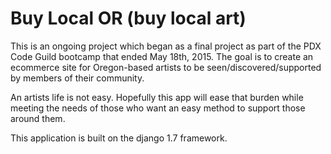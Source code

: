 # Buy Local OR  (buy local art)

This is an ongoing project which began as a final project as part of the PDX Code Guild bootcamp that ended May 18th, 2015.
The goal is to create an ecommerce site for Oregon-based artists to be seen/discovered/supported by members of their community.

An artists life is not easy.  Hopefully this app will ease that burden while meeting the needs of those who want an easy method to support those around them.

This application is built on the django 1.7 framework.
